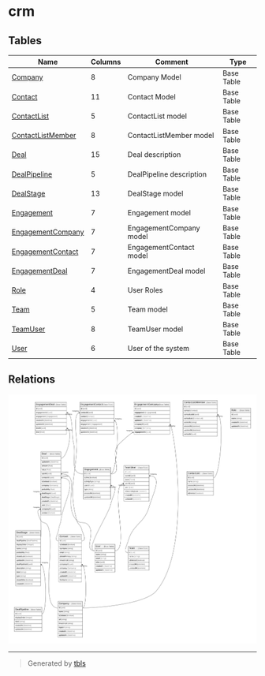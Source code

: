# crm

## Tables

| Name | Columns | Comment | Type |
| ---- | ------- | ------- | ---- |
| [Company](Company.md) | 8 | Company Model | Base Table |
| [Contact](Contact.md) | 11 | Contact Model | Base Table |
| [ContactList](ContactList.md) | 5 | ContactList model | Base Table |
| [ContactListMember](ContactListMember.md) | 8 | ContactListMember model | Base Table |
| [Deal](Deal.md) | 15 | Deal description | Base Table |
| [DealPipeline](DealPipeline.md) | 5 | DealPipeline description | Base Table |
| [DealStage](DealStage.md) | 13 | DealStage model | Base Table |
| [Engagement](Engagement.md) | 7 | Engagement model | Base Table |
| [EngagementCompany](EngagementCompany.md) | 7 | EngagementCompany model | Base Table |
| [EngagementContact](EngagementContact.md) | 7 | EngagementContact model | Base Table |
| [EngagementDeal](EngagementDeal.md) | 7 | EngagementDeal model | Base Table |
| [Role](Role.md) | 4 | User Roles | Base Table |
| [Team](Team.md) | 5 | Team model | Base Table |
| [TeamUser](TeamUser.md) | 8 | TeamUser model | Base Table |
| [User](User.md) | 6 | User of the system | Base Table |

## Relations

![er](schema.svg)

---

> Generated by [tbls](https://github.com/k1LoW/tbls)
